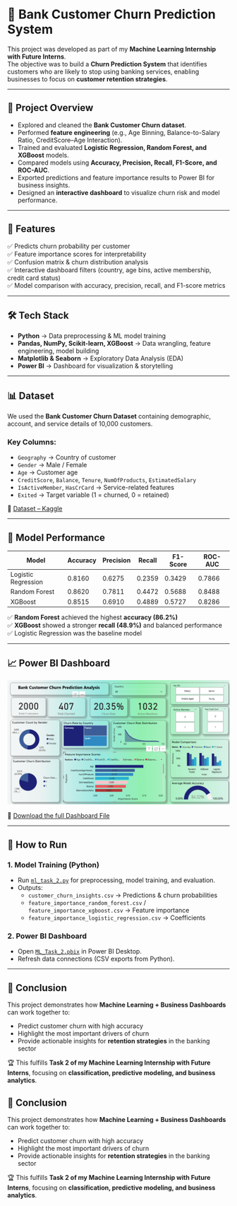 # 🚨 Bank Customer Churn Prediction System  

This project was developed as part of my **Machine Learning Internship with Future Interns**.  
The objective was to build a **Churn Prediction System** that identifies customers who are likely to stop using banking services, enabling businesses to focus on **customer retention strategies**.  

---

## 📌 Project Overview  
- Explored and cleaned the **Bank Customer Churn dataset**.  
- Performed **feature engineering** (e.g., Age Binning, Balance-to-Salary Ratio, CreditScore–Age Interaction).  
- Trained and evaluated **Logistic Regression, Random Forest, and XGBoost** models.  
- Compared models using **Accuracy, Precision, Recall, F1-Score, and ROC-AUC**.  
- Exported predictions and feature importance results to Power BI for business insights.  
- Designed an **interactive dashboard** to visualize churn risk and model performance.  

---

## 📂 Features  
✅ Predicts churn probability per customer  
✅ Feature importance scores for interpretability  
✅ Confusion matrix & churn distribution analysis  
✅ Interactive dashboard filters (country, age bins, active membership, credit card status)  
✅ Model comparison with accuracy, precision, recall, and F1-score metrics  

---

## 🛠️ Tech Stack  
- **Python** → Data preprocessing & ML model training  
- **Pandas, NumPy, Scikit-learn, XGBoost** → Data wrangling, feature engineering, model building  
- **Matplotlib & Seaborn** → Exploratory Data Analysis (EDA)  
- **Power BI** → Dashboard for visualization & storytelling  

---

## 📊 Dataset  
We used the **Bank Customer Churn Dataset** containing demographic, account, and service details of 10,000 customers.  

### Key Columns:  
- `Geography` → Country of customer  
- `Gender` → Male / Female  
- `Age` → Customer age  
- `CreditScore`, `Balance`, `Tenure`, `NumOfProducts`, `EstimatedSalary`  
- `IsActiveMember`, `HasCrCard` → Service-related features  
- `Exited` → Target variable (1 = churned, 0 = retained)  

📂 [Dataset – Kaggle](https://www.kaggle.com/datasets/adammaus/predicting-churn-for-bank-customers)  

---

## 🤖 Model Performance  

| Model               | Accuracy | Precision | Recall  | F1-Score | ROC-AUC |
|----------------------|----------|-----------|---------|----------|---------|
| Logistic Regression  | 0.8160   | 0.6275    | 0.2359  | 0.3429   | 0.7866  |
| Random Forest        | 0.8620   | 0.7811    | 0.4472  | 0.5688   | 0.8488  |
| XGBoost              | 0.8515   | 0.6910    | 0.4889  | 0.5727   | 0.8286  |

✅ **Random Forest** achieved the highest **accuracy (86.2%)**  
✅ **XGBoost** showed a stronger **recall (48.9%)** and balanced performance  
✅ Logistic Regression was the baseline model  

---

## 📈 Power BI Dashboard  
![Churn Dashboard](Dashboard.png)  

🔗 [Download the full Dashboard File](https://github.com/ThePhaniVemuri/FUTURE_ML_02/blob/main/Ml_Task_2.pbix)  

---

## 📌 How to Run  

### 1. Model Training (Python)  
- Run [`ml_task_2.py`](ml_task_2.py) for preprocessing, model training, and evaluation.  
- Outputs:  
  - `customer_churn_insights.csv` → Predictions & churn probabilities  
  - `feature_importance_random_forest.csv` / `feature_importance_xgboost.csv` → Feature importance  
  - `feature_importance_logistic_regression.csv` → Coefficients  

### 2. Power BI Dashboard  
- Open [`ML_Task_2.pbix`](ML_Task_2.pbix) in Power BI Desktop.  
- Refresh data connections (CSV exports from Python).  

---

## 📜 Conclusion  
This project demonstrates how **Machine Learning + Business Dashboards** can work together to:  
- Predict customer churn with high accuracy  
- Highlight the most important drivers of churn  
- Provide actionable insights for **retention strategies** in the banking sector  

🏆 This fulfills **Task 2 of my Machine Learning Internship with Future Interns**, focusing on **classification, predictive modeling, and business analytics**.  

## 📜 Conclusion  
This project demonstrates how **Machine Learning + Business Dashboards** can work together to:  
- Predict customer churn with high accuracy  
- Highlight the most important drivers of churn  
- Provide actionable insights for **retention strategies** in the banking sector  

🏆 This fulfills **Task 2 of my Machine Learning Internship with Future Interns**, focusing on **classification, predictive modeling, and business analytics**.  


